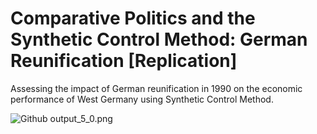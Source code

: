 # Comparative Politics and the Synthetic Control Method: German Reunification [Replication]

Assessing the impact of German reunification in 1990 on the economic performance of West Germany using Synthetic Control Method.


![Github output_5_0.png](https://github.com/Tahahaha7/Synthetic_Control_Method/blob/master/German%20Reunification%20%5BReplication%5D/output_5_0.png)
